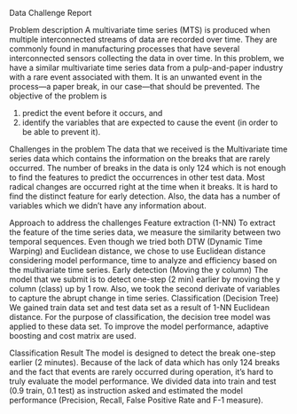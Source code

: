 Data Challenge Report

Problem description 
A multivariate time series (MTS) is produced when multiple interconnected streams of data are recorded over time. They are commonly found in manufacturing processes that have several interconnected sensors collecting the data in over time. In this problem, we have a similar multivariate time series data from a pulp-and-paper industry with a rare event associated with them. It is an unwanted event in the process—a paper break, in our case—that should be prevented. The objective of the problem is 
1.	predict the event before it occurs, and
2.	identify the variables that are expected to cause the event (in order to be able to prevent it). 

Challenges in the problem
The data that we received is the Multivariate time series data which contains the information on the breaks that are rarely occurred. The number of breaks in the data is only 124 which is not enough to find the features to predict the occurrences in other test data. Most radical changes are occurred right at the time when it breaks. It is hard to find the distinct feature for early detection. Also, the data has a  number of variables which we didn’t have any information about.

Approach to address the challenges
Feature extraction (1-NN)
To extract the feature of the time series data, we measure the similarity between two temporal sequences. Even though we tried both DTW (Dynamic Time Warping) and Euclidean distance, we chose to use Euclidean distance considering model performance, time to analyze and efficiency based on the multivariate time series.
Early detection (Moving the y column)
The model that we submit is to detect one-step (2 min) earlier by moving the y column (class) up by 1 row. Also, we took the second derivate of variables to capture the abrupt change in time series.
Classification (Decision Tree)
We gained train data set and test data set as a result of 1-NN Euclidean distance. For the purpose of  classification, the decision tree model was applied to these data set. To improve the model performance, adaptive boosting and cost matrix are used.

Classification Result 
The model is designed to detect the break one-step earlier (2 minutes). Because of the lack of data which has only 124 breaks and the fact that events are rarely occurred during operation, it’s hard to truly evaluate the model performance. We divided data into train and test (0.9 train, 0.1 test) as instruction asked and estimated the model performance (Precision, Recall, False Positive Rate and F-1 measure).
